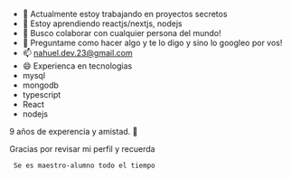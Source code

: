 - 🔭 Actualmente estoy trabajando en proyectos secretos
- 🌱 Estoy aprendiendo reactjs/nextjs, nodejs 
- 👯 Busco colaborar con cualquier persona del mundo! 
- 💬 Preguntame como hacer algo y te lo digo y sino lo googleo por vos!
- 📫 nahuel.dev.23@gmail.com
- 😄 Experienca en tecnologias
-  mysql
-  mongodb
-  typescript
-  React
-  nodejs

9 años de experencia y amistad. 🖤

Gracias por revisar mi perfil y recuerda

` Se es maestro-alumno todo el tiempo`
